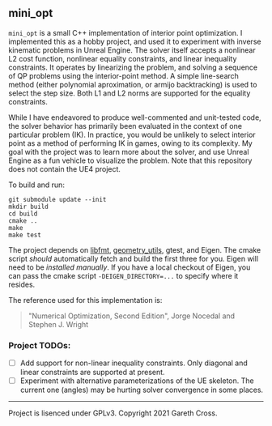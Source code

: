 ## mini_opt

`mini_opt` is a small C++ implementation of interior point optimization. I implemented this as a hobby project, and used it to experiment with inverse kinematic problems in Unreal Engine. The solver itself accepts a nonlinear L2 cost function, nonlinear equality constraints, and linear inequality constraints. It operates by linearizing the problem, and solving a sequence of QP problems using the interior-point method. A simple line-search method (either polynomial aproximation, or armijo backtracking) is used to select the step size. Both L1 and L2 norms are supported for the equality constraints.

While I have endeavored to produce well-commented and unit-tested code, the solver behavior has primarily been evaluated in the context of one particular problem (IK). In practice, you would be unlikely to select interior point as a method of performing IK in games, owing to its complexity. My goal with the project was to learn more about the solver, and use Unreal Engine as a fun vehicle to visualize the problem. Note that this repository does not contain the UE4 project.

To build and run:
```
git submodule update --init
mkdir build
cd build
cmake ..
make
make test
```
The project depends on [libfmt](https://github.com/fmtlib/fmt), [geometry_utils](https://github.com/gareth-cross/geometry_utils), gtest, and Eigen. The cmake script _should_ automatically fetch and build the first three for you. Eigen will need to be *installed manually*. If you have a local checkout of Eigen, you can pass the cmake script `-DEIGEN_DIRECTORY=...` to specify where it resides.

The reference used for this implementation is:
> "Numerical Optimization, Second Edition", Jorge Nocedal and Stephen J. Wright

### Project TODOs:
- [ ] Add support for non-linear inequality constraints. Only diagonal and linear constraints are supported at present.
- [ ] Experiment with alternative parameterizations of the UE skeleton. The current one (angles) may be hurting solver convergence in some places.

---
Project is lisenced under GPLv3. Copyright 2021 Gareth Cross.